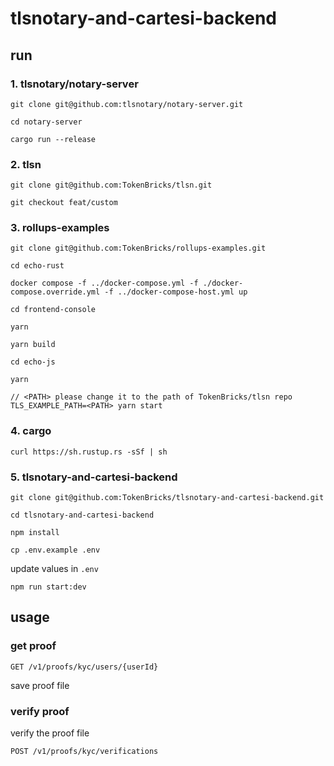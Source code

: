 # tlsnotary-and-cartesi-backend

## run

### 1. tlsnotary/notary-server

```
git clone git@github.com:tlsnotary/notary-server.git

cd notary-server

cargo run --release
```

### 2. tlsn

```
git clone git@github.com:TokenBricks/tlsn.git

git checkout feat/custom
```

### 3. rollups-examples

```
git clone git@github.com:TokenBricks/rollups-examples.git

cd echo-rust

docker compose -f ../docker-compose.yml -f ./docker-compose.override.yml -f ../docker-compose-host.yml up
```

```
cd frontend-console

yarn

yarn build
```

```
cd echo-js

yarn

// <PATH> please change it to the path of TokenBricks/tlsn repo
TLS_EXAMPLE_PATH=<PATH> yarn start
```

### 4. cargo

```
curl https://sh.rustup.rs -sSf | sh
```

### 5. tlsnotary-and-cartesi-backend

```
git clone git@github.com:TokenBricks/tlsnotary-and-cartesi-backend.git

cd tlsnotary-and-cartesi-backend

npm install

cp .env.example .env
```

update values in `.env`

```
npm run start:dev
```

## usage

### get proof

```
GET /v1/proofs/kyc/users/{userId}
```

save proof file

### verify proof

verify the proof file

```
POST /v1/proofs/kyc/verifications
```
